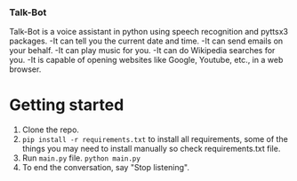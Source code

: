 ### Talk-Bot
Talk-Bot is a voice assistant in python using speech recognition and pyttsx3 packages.
-It can tell you the current date and time.
-It can send emails on your behalf.
-It can play music for you.
-It can do Wikipedia searches for you.
-It is capable of opening websites like Google, Youtube, etc., in a web browser.

# Getting started
1. Clone the repo.
2. `pip install -r requirements.txt` to install all requirements, some of the things you may need to install manually so check requirements.txt file.
3. Run `main.py` file. `python main.py`
4. To end the conversation, say "Stop listening".

